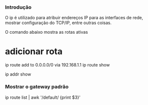 ### Introdução
O ip é utilizado para atribuir endereços IP para as interfaces de rede, mostrar configuração do TCP/IP, entre outras coisas.

O comando abaixo mostra as rotas ativas

# adicionar rota
ip route add to 0.0.0.0/0 via 192.168.1.1
ip route show



ip addr show


### Mostrar o gateway padrão

ip route list | awk '/default/ {print $3}'


